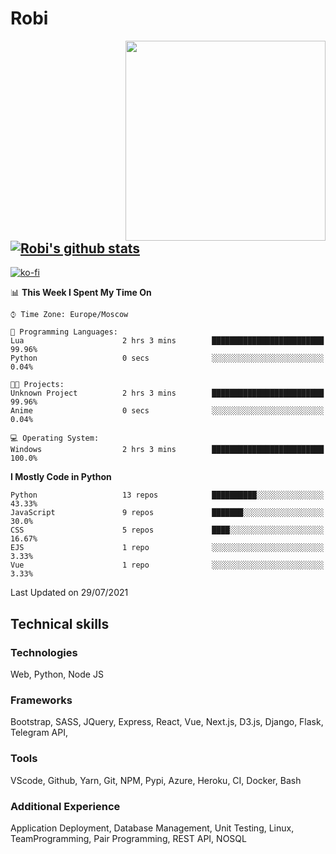 # Robi

<img align='right' src='https://thumbs.gfycat.com/BleakGorgeousAmoeba-size_restricted.gif' width='320'>

[![Robi's github stats](https://github-readme-stats-lime-theta.vercel.app/api?username=robimez&count_private=true&show_icons=true&theme=dark)](https://github.com/RobiMez/github-readme-stats)
---
[![ko-fi](https://ko-fi.com/img/githubbutton_sm.svg)](https://ko-fi.com/K3K74LSLU)

<!--START_SECTION:waka-->
📊 **This Week I Spent My Time On** 

```text
⌚︎ Time Zone: Europe/Moscow

💬 Programming Languages: 
Lua                      2 hrs 3 mins        █████████████████████████   99.96% 
Python                   0 secs              ░░░░░░░░░░░░░░░░░░░░░░░░░   0.04%

🐱‍💻 Projects: 
Unknown Project          2 hrs 3 mins        █████████████████████████   99.96% 
Anime                    0 secs              ░░░░░░░░░░░░░░░░░░░░░░░░░   0.04%

💻 Operating System: 
Windows                  2 hrs 3 mins        █████████████████████████   100.0%

```

**I Mostly Code in Python** 

```text
Python                   13 repos            ██████████░░░░░░░░░░░░░░░   43.33% 
JavaScript               9 repos             ███████░░░░░░░░░░░░░░░░░░   30.0% 
CSS                      5 repos             ████░░░░░░░░░░░░░░░░░░░░░   16.67% 
EJS                      1 repo              ░░░░░░░░░░░░░░░░░░░░░░░░░   3.33% 
Vue                      1 repo              ░░░░░░░░░░░░░░░░░░░░░░░░░   3.33%

```



 Last Updated on 29/07/2021
<!--END_SECTION:waka-->

## Technical skills

### Technologies 

Web, Python, Node JS

### Frameworks

Bootstrap, SASS, JQuery, Express, React, Vue, Next.js,
D3.js, Django, Flask, Telegram API,

### Tools

VScode, Github, Yarn, Git, NPM, Pypi, Azure, Heroku, CI, Docker, Bash

### Additional Experience

Application Deployment, Database Management, Unit Testing, Linux, TeamProgramming, Pair Programming, REST API, NOSQL
